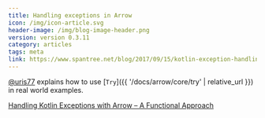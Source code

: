 ```yaml
---
title: Handling exceptions in Arrow
icon: /img/icon-article.svg
header-image: /img/blog-image-header.png
version: version 0.3.11
category: articles
tags: meta
link: https://www.spantree.net/blog/2017/09/15/kotlin-exception-handling-with-kategory.html
---
```

[@uris77](https://github.com/uris77) explains how to use [`Try`]({{ '/docs/arrow/core/try' | relative_url }}) in real world examples.

[Handling Kotlin Exceptions with Arrow – A Functional Approach](https://www.spantree.net/blog/2017/09/15/kotlin-exception-handling-with-kategory.html)
